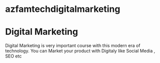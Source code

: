 # azfamtechdigitalmarketing
# Digital Marketing

Digital Marketing is very important course with this modern era of technology. You can Market your product with Digitaly like Social Media , SEO etc
